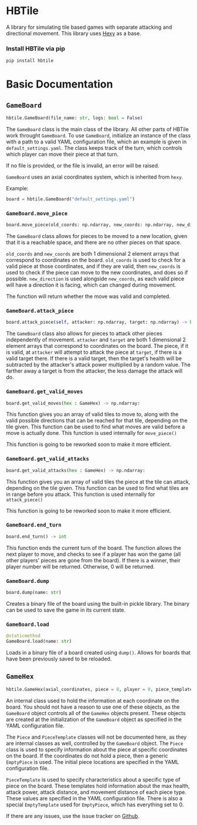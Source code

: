 # HBTile

A library for simulating tile based games with separate attacking and directional movement. This library uses
[Hexy](https://github.com/RedFT/Hexy) as a base. 
### Install HBTile via pip
```bash
pip install hbtile
```

# Basic Documentation
## `GameBoard`
```python
hbtile.GameBoard(file_name: str, logs: bool = False)
```
The `GameBoard` class is the main class of the library. All other parts of HBTile work throught `GameBoard`.
To use `GameBoard`, initialize an instance of the class with a path to a valid YAML configuration file, which
an example is given in `default_settings.yaml`. The class keeps track of the turn, which controls which player
can move their piece at that turn.

If no file is provided, or the file is invalid, an error will be raised.

`GameBoard` uses an axial coordinates system, which is inherited from `hexy`.

Example:
```python
board = hbtile.GameBoard("default_settings.yaml")
```
### `GameBoard.move_piece`
```python
board.move_piece(old_coords: np.ndarray, new_coords: np.ndarray, new_direction: str) -> bool
```

The `GameBoard` class allows for pieces to be moved to a new location, given that it is a reachable space,
and there are no other pieces on that space.

`old_coords` and `new_coords` are both 1 dimensional 2 element arrays that correspond to coordinates on the board. 
`old_coords` is used to check for a valid piece at those coordinates, and if they are valid, then `new_coords` is 
used to check if the piece can move to the new coordinates, and does so if possible. `new_direction` is used alongside `new_coords`, as each valid piece will have a direction it is facing, which can changed during movement. 

The function will return whether the move was valid and completed.

### `GameBoard.attack_piece`

```python
board.attack_piece(self, attacker: np.ndarray, target: np.ndarray) -> bool
```

The `GameBoard` class also allows for pieces to attack other pieces independently of movement.
`attacker` and `target` are both 1 dimensional 2 element arrays that correspond to coordinates on the board.
The piece, if it is valid, at `attacker` will attempt to attack the piece at `target`, if there is a valid target there.
If there is a valid target, then the target's health will be subtracted by the attacker's attack power multiplied by 
a random value. The farther away a target is from the attacker, the less damage the attack will do.

### `GameBoard.get_valid_moves`
```python
board.get_valid_moves(hex : GameHex) -> np.ndarray:
```

This function gives you an array of valid tiles to move to, along with the valid possible directions that can be
reached for that tile, depending on the tile given. This function can be used to find what moves are valid before a
move is actually done. This function is used internally for `move_piece()`

This function is going to be reworked soon to make it more efficient. 

### `GameBoard.get_valid_attacks`
```python
board.get_valid_attacks(hex : GameHex) -> np.ndarray:
```

This function gives you an array of valid tiles the piece at the tile can attack, depending on the tile given.
This function can be used to find what tiles are in range before you attack. This function is used internally
for `attack_piece()`

This function is going to be reworked soon to make it more efficient. 

### `GameBoard.end_turn`
```python
board.end_turn() -> int
```

This function ends the current turn of the board. The function allows the next player to move, and checks
to see if a player has won the game (all other players' pieces are gone from the board). If there is a winner,
their player number will be returned. Otherwise, 0 will be returned.

### `GameBoard.dump`
```python
board.dump(name: str)
```

Creates a binary file of the board using the built-in pickle library. The binary can be used to save the game
in its current state.

### `GameBoard.load`
```python
@staticmethod
GameBoard.load(name: str)
```

Loads in a binary file of a board created using `dump()`. Allows for boards that have been previously saved to be reloaded.

## `GameHex`
```python
hbtile.GameHex(axial_coordinates, piece = 0, player = 0, piece_template = EmptyTemplate)
```

An internal class used to hold the information at each coordinate on the board. You should not have a reason to
use one of these objects, as the `GameBoard` object controls all of the `GameHex` objects present. These objects
are created at the initialization of the `GameBoard` object as specified in the YAML configuration file.

The `Piece` and `PieceTemplate` classes will not be documented here, as they are internal classes as well, controlled
by the `GameBoard` object. The `Piece` class is used to specify information about the piece at specific coordinates on the
board. If the coordinates do not hold a piece, then a generic `EmptyPiece` is used. The initial piece locations are specified
in the YAML configuration file.

`PieceTemplate` is used to specify characteristics about a specific type of piece on the board. These templates hold information
about the max health, attack power, attack distance, and movement distance of each piece type. These values are specified
in the YAML configuration file. There is also a special `EmptyTemplate` used for `EmptyPiece`, which has everything set to 0.

If there are any issues, use the issue tracker on [Github](https://github.com/NicholasCG/HBTile/issues).


